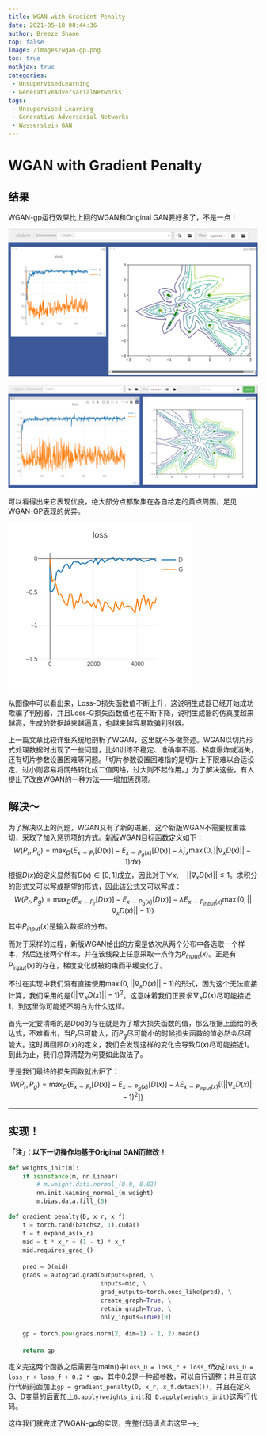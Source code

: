 ```yaml
---
title: WGAN with Gradient Penalty
date: 2021-05-18 08:44:36
author: Breeze Shane
top: false
image: /images/wgan-gp.png
toc: true
mathjax: true
categories: 
 - UnsupervisedLearning
 - GenerativeAdversarialNetworks
tags: 
 - Unsupervised Learning
 - Generative Adversarial Networks
 - Wasserstein GAN
---
```


# WGAN with Gradient Penalty

## 结果

WGAN-gp运行效果比上回的WGAN和Original GAN要好多了，不是一点！

![](/images/2021-04-26_01-11.png)

![](/images/2021-04-26_10-54.png)

可以看得出来它表现优良，绝大部分点都聚集在各自给定的黄点周围，足见WGAN-GP表现的优异。

![](/images/newplot.png)

从图像中可以看出来，Loss-D损失函数值不断上升，这说明生成器已经开始成功欺骗了判别器，并且Loss-G损失函数值也在不断下降，说明生成器的仿真度越来越高，生成的数据越来越逼真，也越来越容易欺骗判别器。

上一篇文章比较详细系统地剖析了WGAN，这里就不多做赘述。WGAN以切片形式处理数据时出现了一些问题，比如训练不稳定、准确率不高、梯度爆炸或消失，还有切片参数设置困难等问题。「切片参数设置困难指的是切片上下限难以合适设定，过小则容易将网络转化成二值网络，过大则不起作用。」为了解决这些，有人提出了改良WGAN的一种方法——增加惩罚项。

## 解决～

为了解决以上的问题，WGAN又有了新的进展，这个新版WGAN不需要权重裁切，采取了加入惩罚项的方式。新版WGAN目标函数定义如下：
$$
W(P_r, P_g)=\max_{D} \{E_{x \sim P_r}[D(x)]-E_{x\sim P_g(x)}[D(x)]-\lambda\int_x\max(0,||\nabla_x D(x)||-1)dx \}
$$
根据$D(x)$的定义显然有$D(x)\in[0,1]$成立，因此对于$\forall x,\quad||\nabla_x D(x)||\leq1$。求积分的形式又可以写成期望的形式，因此该公式又可以写成：
$$
W(P_r, P_g)=\max_{D} \{E_{x \sim P_r}[D(x)]-E_{x\sim P_g(x)}[D(x)]-\lambda E_{x\sim P_{input}(x)}\max(0,||\nabla_x D(x)||-1) \}
$$
其中$P_{input}(x)$是输入数据的分布。

而对于采样的过程，新版WGAN给出的方案是依次从两个分布中各选取一个样本，然后连接两个样本，并在该线段上任意采取一点作为$P_{input}(x)$。正是有$P_{input}(x)$的存在，梯度变化就被约束而平缓变化了。

不过在实现中我们没有直接使用$\max(0,||\nabla_x D(x)||-1)$的形式，因为这个无法直接计算，我们采用的是$(||\nabla_xD(x)||-1)^2$。这意味着我们正要求$\nabla_xD(x)$尽可能接近1，到这里你可能还不明白为什么这样。

首先一定要清晰的是$D(x)$的存在就是为了增大损失函数的值，那么根据上面给的表达式，不难看出，当$P_r$尽可能大，而$P_g$尽可能小的时候损失函数的值必然会尽可能大。这时再回顾$D(x)$的定义，我们会发现这样的变化会导致$D(x)$尽可能接近1。到此为止，我们总算清楚为何要如此做法了。

于是我们最终的损失函数就出炉了：
$$
W(P_r, P_g)=\max_{D} \{E_{x \sim P_r}[D(x)]-E_{x\sim P_g(x)}[D(x)]-\lambda E_{x\sim P_{input}(x)}[(||\nabla_x D(x)||-1)^2] \}
$$

---

## 实现！

**「注」：以下一切操作均基于Original GAN而修改！**

```python
def weights_init(m):
    if isinstance(m, nn.Linear):
        # m.weight.data.normal_(0.0, 0.02)
        nn.init.kaiming_normal_(m.weight)
        m.bias.data.fill_(0)
```

```python
def gradient_penalty(D, x_r, x_f):
    t = torch.rand(batchsz, 1).cuda()
    t = t.expand_as(x_r)
    mid = t * x_r + (1 - t) * x_f
    mid.requires_grad_()
    
    pred = D(mid)
    grads = autograd.grad(outputs=pred, \
                          inputs=mid, \
                          grad_outputs=torch.ones_like(pred), \
                          create_graph=True, \
                          retain_graph=True, \
                          only_inputs=True)[0]
    
    gp = torch.pow(grads.norm(2, dim=1) - 1, 2).mean()
    
    return gp
```

定义完这两个函数之后需要在main()中`loss_D = loss_r + loss_f`改成`loss_D = loss_r + loss_f + 0.2 * gp`，其中0.2是一种超参数，可以自行调整；并且在这行代码前面加上`gp = gradient_penalty(D, x_r, x_f.detach())`，并且在定义G、D变量的后面加上`G.apply(weights_init`和` D.apply(weights_init)`这两行代码。

这样我们就完成了WGAN-gp的实现，完整代码请点击这里-->[·](https://github.com/BreezeShane/Unsupervised-Learning/blob/master/WGAN-gp.py)
